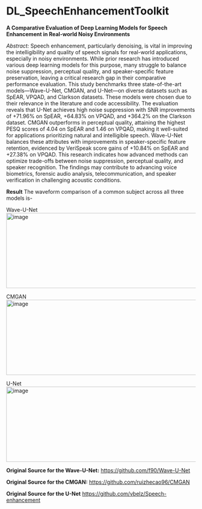 # DL_SpeechEnhancementToolkit
**A Comparative Evaluation of Deep Learning Models for Speech Enhancement in Real-world Noisy Environments**

*Abstract:*
Speech enhancement, particularly denoising, is vital in improving the intelligibility and quality of speech signals for real-world applications, especially in noisy environments. While prior research has introduced various deep learning models for this purpose, many struggle to balance noise suppression, perceptual quality, and speaker-specific feature preservation, leaving a critical research gap in their comparative performance evaluation. This study benchmarks three state-of-the-art models—Wave-U-Net, CMGAN, and U-Net—on diverse datasets such as SpEAR, VPQAD, and Clarkson datasets. These models were chosen due to their relevance in the literature and code accessibility. The evaluation reveals that U-Net achieves high noise suppression with SNR improvements of +71.96\% on SpEAR, +64.83\% on VPQAD, and +364.2\% on the Clarkson dataset. CMGAN outperforms in perceptual quality, attaining the highest PESQ scores of 4.04 on SpEAR and 1.46 on VPQAD, making it well-suited for applications prioritizing natural and intelligible speech. Wave-U-Net balances these attributes with improvements in speaker-specific feature retention, evidenced by VeriSpeak score gains of +10.84\% on SpEAR and +27.38\% on VPQAD. This research indicates how advanced methods can optimize trade-offs between noise suppression, perceptual quality, and speaker recognition. The findings may contribute to advancing voice biometrics, forensic audio analysis, telecommunication, and speaker verification in challenging acoustic conditions.

**Result**
The waveform comparison of a common subject across all three models is-

Wave-U-Net
<img width="600" height="200" alt="image" src="https://github.com/user-attachments/assets/e48f27b3-19cb-4529-a501-8f4a46989258" />

CMGAN
<img width="600" height="200" alt="image" src="https://github.com/user-attachments/assets/99ad39bc-01f1-4504-adb0-78c657ed8cd5" />

U-Net
<img width="600" height="200" alt="image" src="https://github.com/user-attachments/assets/decef45e-b48c-41e1-9d7e-b352e7171a98" />


**Original Source for the Wave-U-Net:**
https://github.com/f90/Wave-U-Net

**Original Source for the CMGAN:**
https://github.com/ruizhecao96/CMGAN

**Original Source for the U-Net**
https://github.com/vbelz/Speech-enhancement

